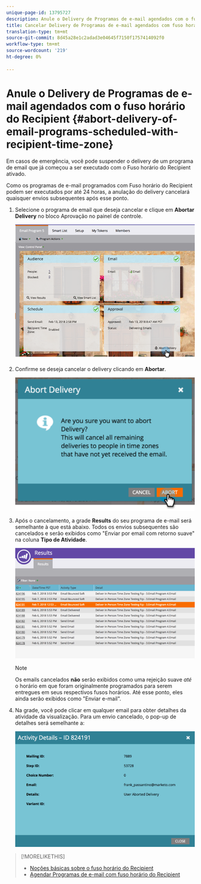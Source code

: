 ```yaml
---
unique-page-id: 13795727
description: Anule o Delivery de Programas de e-mail agendados com o fuso horário do Recipient - Documentos de marketing - Documentação do produto
title: Cancelar Delivery de Programas de e-mail agendados com fuso horário do Recipient
translation-type: tm+mt
source-git-commit: 8d45a28e1c2adad3e04645f7150f1757414092f0
workflow-type: tm+mt
source-wordcount: '219'
ht-degree: 0%

---
```



# Anule o Delivery de Programas de e-mail agendados com o fuso horário do Recipient {#abort-delivery-of-email-programs-scheduled-with-recipient-time-zone}

Em casos de emergência, você pode suspender o delivery de um programa de email que já começou a ser executado com o Fuso horário do Recipient ativado.

Como os programas de e-mail programados com Fuso horário do Recipient podem ser executados por até 24 horas, a anulação do delivery cancelará quaisquer envios subsequentes após esse ponto.

1. Selecione o programa de email que deseja cancelar e clique em **Abortar Delivery** no bloco Aprovação no painel de controle.

   ![](assets/ptz-abortdelivery.png)

1. Confirme se deseja cancelar o delivery clicando em **Abortar**.

   ![](assets/image2018-2-23-11-3a20-3a27.png)

1. Após o cancelamento, a grade **Results** do seu programa de e-mail será semelhante à que está abaixo. Todos os envios subsequentes são cancelados e serão exibidos como &quot;Enviar por email com retorno suave&quot; na coluna **Tipo de Atividade**.

   ![](assets/image2018-2-23-11-3a22-3a11.png)

   >[!NOTE]
   >
   >Os emails cancelados **não** serão exibidos como uma rejeição suave *até* o horário em que foram originalmente programados para serem entregues em seus respectivos fusos horários. Até esse ponto, eles ainda serão exibidos como &quot;Enviar e-mail&quot;.

1. Na grade, você pode clicar em qualquer email para obter detalhes da atividade da visualização. Para um envio cancelado, o pop-up de detalhes será semelhante a:

   ![](assets/image2018-2-23-11-3a30-3a46.png)

>[!MORELIKETHIS]
>
>* [Noções básicas sobre o fuso horário do Recipient](/help/marketo/product-docs/email-marketing/email-programs/email-program-actions/scheduling-with-recipient-time-zone/understanding-recipient-time-zone.md)
>* [Agendar Programas de e-mail com fuso horário do Recipient](/help/marketo/product-docs/email-marketing/email-programs/email-program-actions/scheduling-with-recipient-time-zone/schedule-email-programs-with-recipient-time-zone.md)

